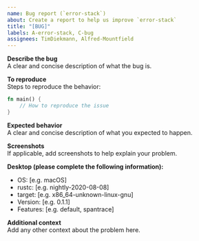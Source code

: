 ```yaml
---
name: Bug report (`error-stack`)
about: Create a report to help us improve `error-stack`
title: "[BUG]"
labels: A-error-stack, C-bug
assignees: TimDiekmann, Alfred-Mountfield
---
```


**Describe the bug**  
A clear and concise description of what the bug is.

**To reproduce**  
Steps to reproduce the behavior:

```rust
fn main() {
    // How to reproduce the issue
}
```

**Expected behavior**  
A clear and concise description of what you expected to happen.

**Screenshots**  
If applicable, add screenshots to help explain your problem.

**Desktop (please complete the following information):**

- OS: [e.g. macOS]
- rustc: [e.g. nightly-2020-08-08]
- target: [e.g. x86_64-unknown-linux-gnu]
- Version: [e.g. 0.1.1]
- Features: [e.g. default, spantrace]

**Additional context**  
Add any other context about the problem here.
